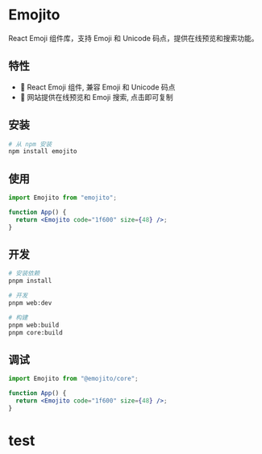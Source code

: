 # Emojito

React Emoji 组件库，支持 Emoji 和 Unicode 码点，提供在线预览和搜索功能。

## 特性

- 🎯 React Emoji 组件, 兼容 Emoji 和 Unicode 码点
- 🎨 网站提供在线预览和 Emoji 搜索, 点击即可复制

## 安装

```bash
# 从 npm 安装
npm install emojito
```

## 使用

```jsx
import Emojito from "emojito";

function App() {
  return <Emojito code="1f600" size={48} />;
}
```

## 开发

```bash
# 安装依赖
pnpm install

# 开发
pnpm web:dev

# 构建
pnpm web:build
pnpm core:build
```

## 调试

```jsx
import Emojito from "@emojito/core";

function App() {
  return <Emojito code="1f600" size={48} />;
}
```
# test
